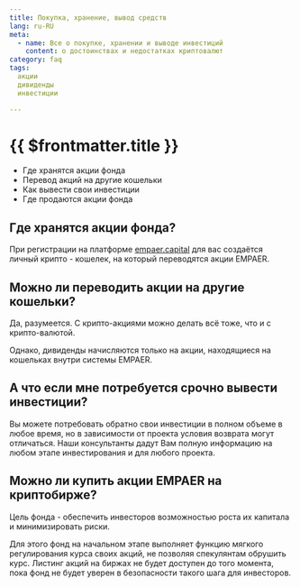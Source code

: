 ```yaml
---
title: Покупка, хранение, вывод средств
lang: ru-RU
meta:
  - name: Все о покупке, хранении и выводе инвестиций 
    content: о достоинствах и недостатках криптовалют
category: faq
tags: 
  акции
  дивиденды
  инвестиции

---
```



# {{ $frontmatter.title }} 

* Где хранятся акции фонда
* Перевод акций на другие кошельки
* Как вывести свои инвестиции
* Где продаются акции фонда

## Где хранятся акции фонда? <Badge text="?" type="warning"/> 
При регистрации на платформе [empaer.capital](https://Empaer.capital) для вас создаётся
личный крипто - кошелек, на который переводятся акции EMPAER.


## Можно ли переводить акции на другие кошельки? <Badge text="?" type="warning"/> 
Да, разумеется.
С крипто-акциями можно делать всё тоже, что и с крипто-валютой.

Однако, дивиденды начисляются только на акции, находящиеся на кошельках внутри системы EMPAER.


## А что если мне потребуется срочно вывести инвестиции? <Badge text="?" type="warning"/> 
Вы можете потребовать обратно свои инвестиции в полном объеме в любое время, но в зависимости от проекта условия возврата могут отличаться. Наши консультанты дадут Вам полную информацию на любом этапе инвестирования и для любого проекта.


## Можно ли купить акции EMPAER  на криптобирже? <Badge text="?" type="warning"/> 

Цель фонда - обеспечить инвесторов возможностью роста их капитала и минимизировать риски. 

Для этого фонд на начальном этапе выполняет функцию мягкого регулирования курса своих акций, не позволяя спекулянтам обрушить курс. Листинг акций на биржах не будет доступен до того момента, пока фонд не будет уверен в безопасности такого шага для инвесторов.